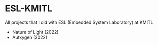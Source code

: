 # ESL-KMITL
All projects that I did with ESL (Embedded System Laboratory) at KMITL

- Nature of Light (2022)
- Autxygen (2022)
